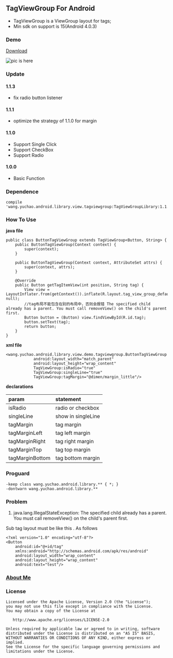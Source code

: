 ## TagViewGroup For Android

- TagViewGroup is a ViewGroup layout for tags;
- Min sdk on support is 15(Android 4.0.3)

### Demo

[Download](https://codeload.github.com/yuchao-wang/TagViewGroup/zip/master)

![pic is here](https://github.com/yuchao-wang/TagViewGroup/blob/master/image/screenshot.png)

### Update

#### 1.1.3

- fix radio button listener

#### 1.1.1 

- optimize the strategy of 1.1.0 for margin 

#### 1.1.0

- Support Single Click
- Support CheckBox 
- Support Radio

#### 1.0.0

- Basic Function

### Dependence 

```
compile 'wang.yuchao.android.library.view.tagviewgroup:TagViewGroupLibrary:1.1.2'
```

### How To Use

**java file** 

```
public class ButtonTagViewGroup extends TagViewGroup<Button, String> {
    public ButtonTagViewGroup(Context context) {
        super(context);
    }
    
    public ButtonTagViewGroup(Context context, AttributeSet attrs) {
        super(context, attrs);
    }

    @Override
    public Button getTagItemView(int position, String tag) {
        View view = LayoutInflater.from(getContext()).inflate(R.layout.tag_view_group_default_button, null);
        //tag布局不能包含在别的布局中，否则会报错 The specified child already has a parent. You must call removeView() on the child's parent first.
        Button button = (Button) view.findViewById(R.id.tag);
        button.setText(tag);
        return button;
    }
}
```

**xml file**

```
<wang.yuchao.android.library.view.demo.tagviewgroup.ButtonTagViewGroup
            android:layout_width="match_parent"
            android:layout_height="wrap_content"
            TagViewGroup:isRadio="true"
            TagViewGroup:singleLine="true"
            TagViewGroup:tagMargin="@dimen/margin_little"/>
```

**declarations**

|param|statement|
|:---|:---|
|isRadio|radio or checkbox|
|singleLine|show in singleLine|
|tagMargin|tag margin|
|tagMarginLeft|tag left margin|
|tagMarginRight|tag right margin|
|tagMarginTop|tag top margin|
|tagMarginBottom|tag bottom margin|

### Proguard

```
-keep class wang.yuchao.android.library.** { *; }
-dontwarn wang.yuchao.android.library.**
```

### Problem

1. java.lang.IllegalStateException: The specified child already has a parent. You must call removeView() on the child's parent first.

Sub tag layout must be like this . As follows

```
<?xml version="1.0" encoding="utf-8"?>
<Button
    android:id="@+id/tag"
    xmlns:android="http://schemas.android.com/apk/res/android"
    android:layout_width="wrap_content"
    android:layout_height="wrap_content"
    android:text="test"/>
```

### [About Me](http://yuchao.wang)


### License

```
Licensed under the Apache License, Version 2.0 (the "License");
you may not use this file except in compliance with the License.
You may obtain a copy of the License at

   http://www.apache.org/licenses/LICENSE-2.0

Unless required by applicable law or agreed to in writing, software
distributed under the License is distributed on an "AS IS" BASIS,
WITHOUT WARRANTIES OR CONDITIONS OF ANY KIND, either express or implied.
See the License for the specific language governing permissions and
limitations under the License.
```